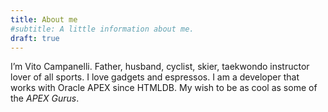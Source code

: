 ```yaml
---
title: About me
#subtitle: A little information about me.
draft: true
---
```


I’m Vito Campanelli. Father, husband, cyclist, skier, taekwondo instructor lover of all sports. I love gadgets and espressos. I am a developer that works with Oracle APEX since HTMLDB. My wish to be as cool as some of the *APEX Gurus*. 